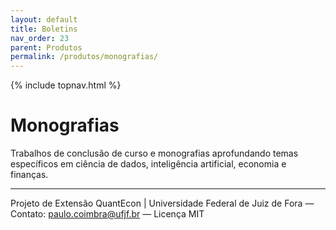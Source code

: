 ```yaml
---
layout: default
title: Boletins
nav_order: 23
parent: Produtos
permalink: /produtos/monografias/
---
```


{% include topnav.html %}

# Monografias
Trabalhos de conclusão de curso e monografias aprofundando temas específicos em ciência de dados, inteligência artificial, economia e finanças.

---

<p class="qe-footer">
  Projeto de Extensão QuantEcon | Universidade Federal de Juiz de Fora — 
  Contato: <a href="mailto:paulo.coimbra@ufjf.br">paulo.coimbra@ufjf.br</a> — Licença MIT
</p>
